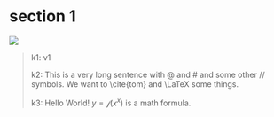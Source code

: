 # section 1

![](img.png)

> k1: v1
>
> k2: This is a very long sentence with @ and # and some other // symbols. We want to \cite{tom} and \LaTeX some things.
>
> 
> k3: Hello World! $y=\mathcal{f}(x^x)$ is a math formula.